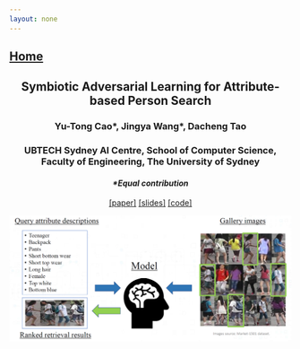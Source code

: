 ```yaml
---
layout: none
---
```

## [Home](index.md)

<center> <h2> Symbiotic Adversarial Learning for Attribute-based Person Search</h2> </center>

<center> <h3> Yu-Tong Cao*, Jingya Wang*, Dacheng Tao</h2> </center>

<center> <h3> UBTECH Sydney AI Centre, School of Computer Science, Faculty of Engineering,
The University of Sydney </h3> <center>

<center> <h4> <i> *Equal contribution </i> </h4> </center>

<center>
<a href="https://arxiv.org/abs/2007.09609">[paper]</a> 
<a href="imgs/long_slides.pdf">[slides]</a> 
<a href="https://github.com/ycao5602/SAL">[code]</a>
</center>




<p align="center">
  <img src="imgs/problem.png" alt="problem setting" width="600">
</p>



